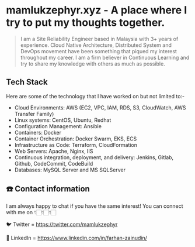 # mamlukzephyr.xyz - A place where I try to put my thoughts together.

> I am a Site Reliability Engineer based in Malaysia with 3+ years of experience.
 Cloud Native Architecture, Distributed System and DevOps movement have been something that piqued my interest throughout my career.
 I am a firm believer in Continuous Learning and try to share my knowledge with others as much as possible.

## Tech Stack

Here are some of the technology that I have worked on but not limited to:-

- Cloud Environments: AWS (EC2, VPC, IAM, RDS, S3, CloudWatch, AWS Transfer Family)
- Linux systems: CentOS, Ubuntu, Redhat
- Configuration Management: Ansible
- Containers: Docker
- Container Orchestration: Docker Swarm, EKS, ECS
- Infrastructure as Code: Terraform, CloudFormation
- Web Servers: Apache, Nginx, IIS
- Continuous integration, deployment, and delivery: Jenkins, Gitlab, Github, CodeCommit, CodeBuild
- Databases: MySQL Server and MS SQLServer

## ☎️ Contact information

I am always happy to chat if you have the same interest! You can connect with me on 👇🏻👇🏻👇🏻

🐦 Twitter = https://twitter.com/mamlukzephyr

🔗 LinkedIn = https://www.linkedin.com/in/farhan-zainudin/
